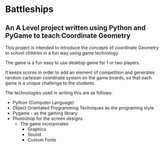 # Battleships

## An A Level project written using Python and PyGame to teach Coordinate Geometry

This project is intended to introduce the concepts of coordinate Geometry to school children in a fun way using
game technology.

The game is a fun easy to use desktop game for 1 or two players.

It keeps scores in order to add an element of competition and generates random cartesian coordinate system on the 
game boards, so that each game is a unique challenge to the students.

The technologies used in writing this are as follows:
- Python (Computer Language)
- Object Orientated Programming Techniques as the programing style 
- Pygame - as the gaming library
- Photoshop for the screen designs
  - The game incorporates 
    - Graphics
    - Sound
    - Custom Fonts
